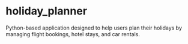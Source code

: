 # holiday_planner
Python-based application designed to help users plan their holidays by managing flight bookings, hotel stays, and car rentals.
